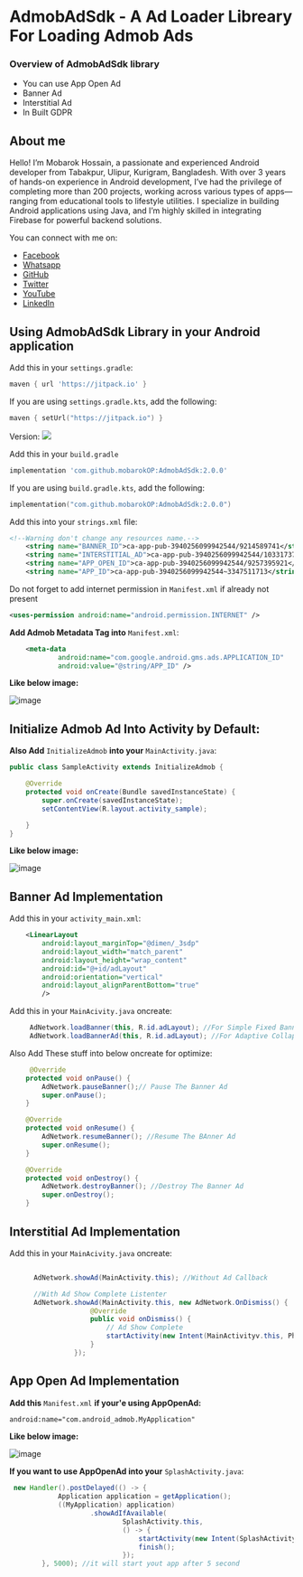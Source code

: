 
# AdmobAdSdk - A Ad Loader Libreary For Loading Admob Ads
### Overview of AdmobAdSdk library
* You can use App Open Ad
* Banner Ad
* Interstitial Ad
* In Built GDPR

## About me

Hello! I’m Mobarok Hossain, a passionate and experienced Android developer from Tabakpur, Ulipur, Kurigram, Bangladesh. With over 3 years of hands-on experience in Android development, I’ve had the privilege of completing more than 200 projects, working across various types of apps—ranging from educational tools to lifestyle utilities. I specialize in building Android applications using Java, and I’m highly skilled in integrating Firebase for powerful backend solutions.

You can connect with me on:

- [Facebook](https://facebook.com/mobarokOP)
- [Whatsapp](https://wa.me/8801408874276)
- [GitHub](https://github.com/mobarokOP)
- [Twitter](https://twitter.com/mobarokOP)
- [YouTube](https://www.youtube.com/@mobarokOP)
- [LinkedIn](https://www.linkedin.com/in/mobarokOP)

## Using AdmobAdSdk Library in your Android application

Add this in your `settings.gradle`:
```groovy
maven { url 'https://jitpack.io' }
```

If you are using `settings.gradle.kts`, add the following:
```kotlin
maven { setUrl("https://jitpack.io") }
```


Version:
[![](https://jitpack.io/v/mobarokOP/AdmobAdSdk.svg)](https://jitpack.io/#mobarokOP/AdmobAdSdk)

Add this in your `build.gradle`
```groovy
implementation 'com.github.mobarokOP:AdmobAdSdk:2.0.0'
```

If you are using `build.gradle.kts`, add the following:
```kotlin
implementation("com.github.mobarokOP:AdmobAdSdk:2.0.0")
```


Add this into your `strings.xml` file:
```xml
<!--Warning don't change any resources name.-->
    <string name="BANNER_ID">ca-app-pub-3940256099942544/9214589741</string> <!--Required for BannerAd-->
    <string name="INTERSTITIAL_AD">ca-app-pub-3940256099942544/1033173712</string> <!-- Required for InterstitialAd-->
    <string name="APP_OPEN_ID">ca-app-pub-3940256099942544/9257395921</string> <!--Required for AppOpenAd-->
    <string name="APP_ID">ca-app-pub-3940256099942544~3347511713</string> <!--Required App ID-->
```
Do not forget to add internet permission in `Manifest.xml` if already not present
```xml
<uses-permission android:name="android.permission.INTERNET" />
```

**Add Admob Metadata Tag into** `Manifest.xml`:

```xml
    <meta-data
            android:name="com.google.android.gms.ads.APPLICATION_ID"
            android:value="@string/APP_ID" />
```
**Like below image:**

![image](https://github.com/user-attachments/assets/8092261d-9f1b-412e-9802-8f14e3460ec8)


## Initialize Admob Ad Into Activity by Default:


**Also Add** `InitializeAdmob` **into your** `MainActivity.java`:

```java
public class SampleActivity extends InitializeAdmob {

    @Override
    protected void onCreate(Bundle savedInstanceState) {
        super.onCreate(savedInstanceState);
        setContentView(R.layout.activity_sample);

    }
}
```
**Like below image:**

![image](https://github.com/user-attachments/assets/ed2cc67b-e5fd-466b-bd52-0234962ebd1e)



## Banner Ad Implementation

Add this in your `activity_main.xml`:

```xml
    <LinearLayout
        android:layout_marginTop="@dimen/_3sdp"
        android:layout_width="match_parent"
        android:layout_height="wrap_content"
        android:id="@+id/adLayout"
        android:orientation="vertical"
        android:layout_alignParentBottom="true"
        />
```

Add this in your `MainAcivity.java` oncreate:

```java
     AdNetwork.loadBanner(this, R.id.adLayout); //For Simple Fixed Banner
     AdNetwork.loadBannerAd(this, R.id.adLayout); //For Adaptive Collapsable Banner
```

Also Add These stuff into below oncreate for optimize:

```java
     @Override
    protected void onPause() {
        AdNetwork.pauseBanner();// Pause The Banner Ad
        super.onPause();
    }

    @Override
    protected void onResume() {
        AdNetwork.resumeBanner(); //Resume The BAnner Ad
        super.onResume();
    }

    @Override
    protected void onDestroy() {
        AdNetwork.destroyBanner(); //Destroy The Banner Ad
        super.onDestroy();
    }
```


## Interstitial Ad Implementation


Add this in your `MainAcivity.java` oncreate:

```java

      AdNetwork.showAd(MainActivity.this); //Without Ad Callback

      //With Ad Show Complete Listenter
      AdNetwork.showAd(MainActivity.this, new AdNetwork.OnDismiss() {
                    @Override
                    public void onDismiss() {
                        // Ad Show Complete
                        startActivity(new Intent(MainActivityv.this, PhotoActivity.class));
                    }
                });
```

## App Open Ad Implementation

**Add this** `Manifest.xml` **if your'e using AppOpenAd:**
```xml
android:name="com.android_admob.MyApplication"
```
**Like below image:**

![image](https://github.com/user-attachments/assets/9015fb6a-25dd-4c56-898e-48533a98546e)


**If you want to use AppOpenAd into your** `SplashActivity.java`:

```java
 new Handler().postDelayed(() -> {
            Application application = getApplication();
            ((MyApplication) application)
                    .showAdIfAvailable(
                            SplashActivity.this,
                            () -> {
                                startActivity(new Intent(SplashActivity.this, MainActivity.class));
                                finish();
                            });
        }, 5000); //it will start yout app after 5 second
```




